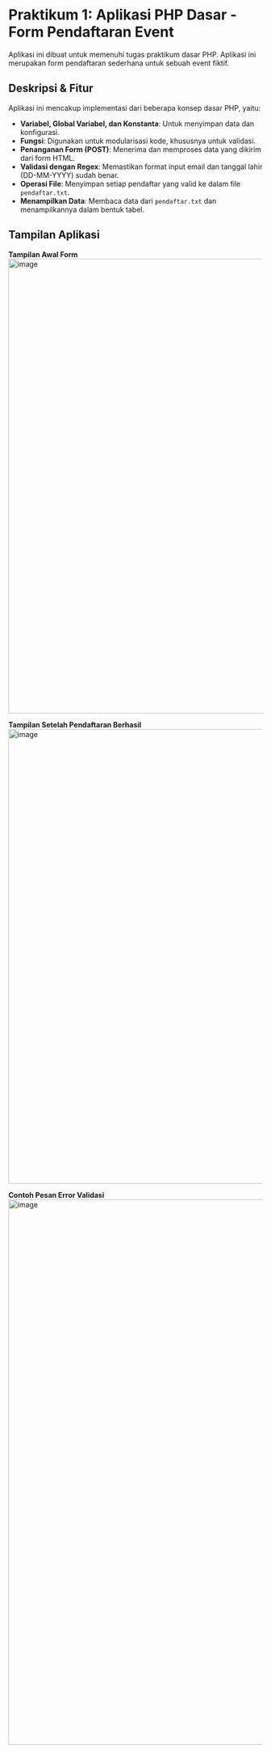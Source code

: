 # Praktikum 1: Aplikasi PHP Dasar - Form Pendaftaran Event
Aplikasi ini dibuat untuk memenuhi tugas praktikum dasar PHP. Aplikasi ini
merupakan form pendaftaran sederhana untuk sebuah event fiktif.
## Deskripsi & Fitur
Aplikasi ini mencakup implementasi dari beberapa konsep dasar PHP, yaitu:
- **Variabel, Global Variabel, dan Konstanta**: Untuk menyimpan data dan
konfigurasi.
- **Fungsi**: Digunakan untuk modularisasi kode, khususnya untuk validasi.
- **Penanganan Form (POST)**: Menerima dan memproses data yang dikirim dari
form HTML.
- **Validasi dengan Regex**: Memastikan format input email dan tanggal
lahir (DD-MM-YYYY) sudah benar.
- **Operasi File**: Menyimpan setiap pendaftar yang valid ke dalam file
`pendaftar.txt`.
- **Menampilkan Data**: Membaca data dari `pendaftar.txt` dan
menampilkannya dalam bentuk tabel.
## Tampilan Aplikasi
**Tampilan Awal Form**
<img width="1600" height="900" alt="image" src="https://github.com/user-attachments/assets/be345a9c-0ac2-4555-a775-069105418f68" />

**Tampilan Setelah Pendaftaran Berhasil**
<img width="1600" height="900" alt="image" src="https://github.com/user-attachments/assets/b54891e7-edb4-4901-97ca-913add0da929" />

**Contoh Pesan Error Validasi**
<img width="1920" height="1080" alt="image" src="https://github.com/user-attachments/assets/6c5e6468-a438-4920-b6ec-3f483a2da9b0" />

